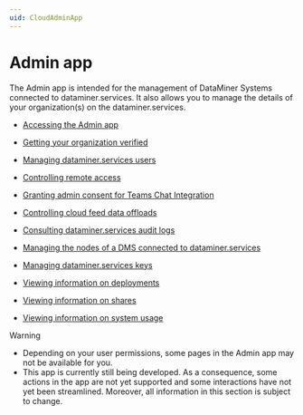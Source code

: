 ```yaml
---
uid: CloudAdminApp
---
```


# Admin app

The Admin app is intended for the management of DataMiner Systems connected to dataminer.services. It also allows you to manage the details of your organization(s) on the dataminer.services.

- [Accessing the Admin app](xref:Accessing_the_Admin_app)

- [Getting your organization verified](xref:CloudConnectionVerification)

- [Managing dataminer.services users](xref:Managing_DCP_users)

- [Controlling remote access](xref:Controlling_remote_access)

- [Granting admin consent for Teams Chat Integration](xref:Granting_admin_consent)

- [Controlling cloud feed data offloads](xref:Controlling_cloudfeed_data_offloads)

- [Consulting dataminer.services audit logs](xref:DCP_Auditing)

- [Managing the nodes of a DMS connected to dataminer.services](xref:Managing_cloud-connected_nodes)

- [Managing dataminer.services keys](xref:Managing_DCP_keys)

- [Viewing information on deployments](xref:Viewing_info_on_deployments)

- [Viewing information on shares](xref:Viewing_info_on_shares)

- [Viewing information on system usage](xref:Viewing_info_on_system_usage)

> [!WARNING]
>
> - Depending on your user permissions, some pages in the Admin app may not be available for you.
> - This app is currently still being developed. As a consequence, some actions in the app are not yet supported and some interactions have not yet been streamlined. Moreover, all information in this section is subject to change.
